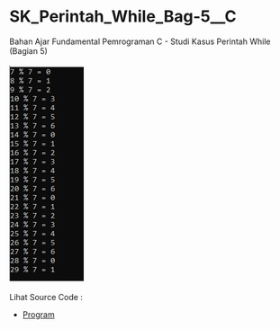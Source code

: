 # SK_Perintah_While_Bag-5__C
Bahan Ajar Fundamental Pemrograman C - Studi Kasus Perintah While (Bagian 5)<br><br>
<img src="https://github.com/RizkyKhapidsyah/SK_Perintah_While_Bag-5__C/blob/master/result/001.PNG"><br><br>
Lihat Source Code : <br>
- <a href="https://github.com/RizkyKhapidsyah/SK_Perintah_While_Bag-5__C/blob/master/Source.c">Program</a>

